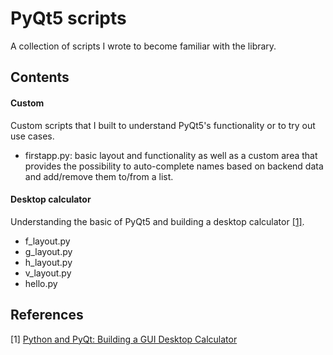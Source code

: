 # PyQt5 scripts

A collection of scripts I wrote to become familiar with the library.

## Contents

#### Custom
Custom scripts that I built to understand PyQt5's functionality or to try out use cases.
* firstapp.py: basic layout and functionality as well as a custom area that provides
the possibility to auto-complete names based on backend data and add/remove them to/from a list.

#### Desktop calculator
Understanding the basic of PyQt5 and building a desktop calculator [[1]](#1).
* f_layout.py
* g_layout.py
* h_layout.py
* v_layout.py
* hello.py

## References
<a id="1">[1]</a> [Python and PyQt: Building a GUI Desktop Calculator](https://realpython.com/python-pyqt-gui-calculator/)